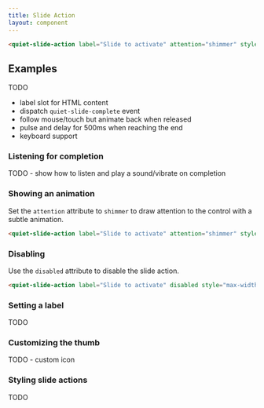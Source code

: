 ```yaml
---
title: Slide Action
layout: component
---
```


```html {.example}
<quiet-slide-action label="Slide to activate" attention="shimmer" style="max-width: 300px;"></quiet-slide-action>
```

## Examples

TODO

- label slot for HTML content
- dispatch `quiet-slide-complete` event
- follow mouse/touch but animate back when released
- pulse and delay for 500ms when reaching the end
- keyboard support

### Listening for completion

TODO - show how to listen and play a sound/vibrate on completion

### Showing an animation

Set the `attention` attribute to `shimmer` to draw attention to the control with a subtle animation.

```html {.example}
<quiet-slide-action label="Slide to activate" attention="shimmer" style="max-width: 300px;"></quiet-slide-action>
```

### Disabling

Use the `disabled` attribute to disable the slide action.

```html {.example}
<quiet-slide-action label="Slide to activate" disabled style="max-width: 300px;"></quiet-slide-action>
```

### Setting a label

TODO

### Customizing the thumb

TODO - custom icon

### Styling slide actions

TODO
